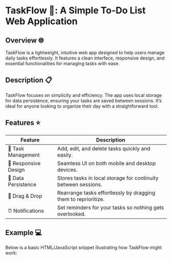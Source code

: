 # TaskFlow 🚀: A Simple To-Do List Web Application

## Overview 🌐

TaskFlow is a lightweight, intuitive web app designed to help users manage daily tasks effortlessly. It features a clean interface, responsive design, and essential functionalities for managing tasks with ease.

## Description 📋

TaskFlow focuses on simplicity and efficiency. The app uses local storage for data persistence, ensuring your tasks are saved between sessions. It’s ideal for anyone looking to organize their day with a straightforward tool.

## Features ⭐

| Feature              | Description                                                    |
| -------------------- | -------------------------------------------------------------- |
| 📝 Task Management   | Add, edit, and delete tasks quickly and easily.                |
| 📱 Responsive Design | Seamless UI on both mobile and desktop devices.                |
| 💾 Data Persistence  | Stores tasks in local storage for continuity between sessions. |
| 🔄 Drag & Drop       | Rearrange tasks effortlessly by dragging them to reprioritize. |
| ⏰ Notifications     | Set reminders for your tasks so nothing gets overlooked.       |

## Example 💻

Below is a basic HTML/JavaScript snippet illustrating how TaskFlow might work:
